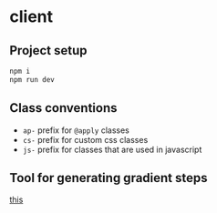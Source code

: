 # client

## Project setup

```sh
npm i
npm run dev
```

## Class conventions

- `ap-` prefix for `@apply` classes
- `cs-` prefix for custom css classes
- `js-` prefix for classes that are used in javascript

## Tool for generating gradient steps

[this](https://pinetools.com/gradient-generator)

